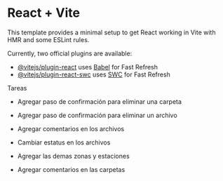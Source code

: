 # React + Vite

This template provides a minimal setup to get React working in Vite with HMR and some ESLint rules.

Currently, two official plugins are available:

- [@vitejs/plugin-react](https://github.com/vitejs/vite-plugin-react/blob/main/packages/plugin-react/README.md) uses [Babel](https://babeljs.io/) for Fast Refresh
- [@vitejs/plugin-react-swc](https://github.com/vitejs/vite-plugin-react-swc) uses [SWC](https://swc.rs/) for Fast Refresh


Tareas

- Agregar paso de confirmación para eliminar una carpeta

- Agregar paso de confirmación para eliminar un archivo

- Agregar comentarios en los archivos

- Cambiar estatus en los archivos

- Agregar las demas zonas y estaciones 

- Agregar comentarios en las carpetas

